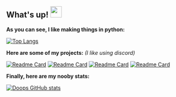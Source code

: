 ## What's up! <img src="https://raw.githubusercontent.com/MartinHeinz/MartinHeinz/master/wave.gif" width="30px">

**As you can see, I like making things in python:**

[![Top Langs](https://github-readme-stats.vercel.app/api/top-langs/?username=expIoits&show_icons=true&theme=radical)](https://github.com/anuraghazra/github-readme-stats) 

**Here are some of my projects:**  *(I like using discord)*

[![Readme Card](https://github-readme-stats.vercel.app/api/pin/?username=expIoits&repo=discord-ddos-bot&show_icons=true&theme=radical)](https://github.com/expIoits/discord-ddos-bot)
[![Readme Card](https://github-readme-stats.vercel.app/api/pin/?username=expIoits&repo=discord-webhook-spammer&show_icons=true&theme=radical)](https://github.com/expIoits/discord-webhook-spammer)
[![Readme Card](https://github-readme-stats.vercel.app/api/pin/?username=expIoits&repo=chrome-data-grabber&show_icons=true&theme=radical)](https://github.com/expIoits/chrome-data-grabber)
[![Readme Card](https://github-readme-stats.vercel.app/api/pin/?username=expIoits&repo=discord-bot-rat&show_icons=true&theme=radical)](https://github.com/expIoits/discord-bot-rat)

**Finally, here are my nooby stats:**

[![Doops GitHub stats](https://github-readme-stats.vercel.app/api?username=expIoits&theme=radical)](https://github.com/expIoits/discord-ddos-bot)




